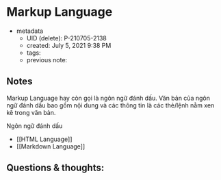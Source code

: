 # Markup Language

- metadata
	- UID (delete): P-210705-2138
	- created: July 5, 2021 9:38 PM
	- tags:
	- previous note:

## Notes
Markup Language hay còn gọi là ngôn ngữ đánh dấu. Văn bản của ngôn ngữ đánh dấu bao gồm nội dung và các thông tin là các thẻ/lệnh nằm xen kẽ trong văn bản.

Ngôn ngữ đánh dấu 
- [[HTML Language]]
- [[Markdown Language]]
## Questions & thoughts:

